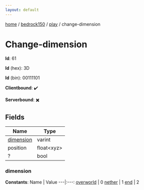 ```yaml
---
layout: default
---
```


[home](/)  /  [bedrock150](/protocol/bedrock150)  /  [play](/protocol/bedrock150/play)  /  change-dimension

# Change-dimension

**Id**: 61

**Id** (hex): 3D

**Id** (bin): 00111101

**Clientbound**: ✔️

**Serverbound**: ✖️

## Fields

Name | Type
---|---
[dimension](#dimension) | varint
position | float&lt;xyz&gt;
? | bool

### dimension

**Constants**:
Name | Value
---|:---:
[overworld](dimension_overworld) | 0
[nether](dimension_nether) | 1
[end](dimension_end) | 2

